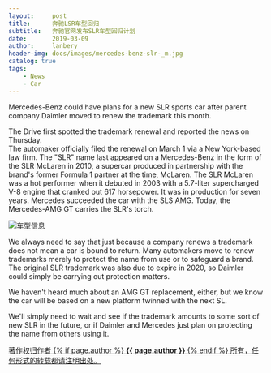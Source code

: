 ```yaml
---
layout:     post
title:      奔驰LSR车型回归
subtitle:   奔驰官网发布SLR车型回归计划
date:       2019-03-09
author:     lanbery
header-img: docs/images/mercedes-benz-slr-_m.jpg
catalog: true
tags:
    - News
    - Car	
---
```


Mercedes-Benz could have plans for a new SLR sports car after parent company Daimler moved to renew the trademark this month.
<p class="section-indent">
The Drive first spotted the trademark renewal and reported the news on Thursday.
<br>
The automaker officially filed the renewal on March 1 via a New York-based law firm. The "SLR" name last appeared on a Mercedes-Benz in the form of the SLR McLaren in 2010, a supercar produced in partnership with the brand's former Formula 1 partner at the time, McLaren. The SLR McLaren was a hot performer when it debuted in 2003 with a 5.7-liter supercharged V-8 engine that cranked out 617 horsepower. It was in production for seven years. Mercedes succeeded the car with the SLS AMG. Today, the Mercedes-AMG GT carries the SLR's torch.
</p>	

![车型信息](https://nbschain.github.io/docs/images/2019/mercedes-benz-slr-mclaren_100694813_h.jpg?raw=true)

<p>
We always need to say that just because a company renews a trademark does not mean a car is bound to return. Many automakers move to renew trademarks merely to protect the name from use or to safeguard a brand. The original SLR trademark was also due to expire in 2020, so Daimler could simply be carrying out protection matters.

We haven't heard much about an AMG GT replacement, either, but we know the car will be based on a new platform twinned with the next SL. 

We'll simply need to wait and see if the trademark amounts to some sort of new SLR in the future, or if Daimler and Mercedes just plan on protecting the name from others using it. 	
</p>

<div class="col-lg-8 col-lg-offset-3 col-md-10 col-md-offset-1">
	<div class="pull-right">
		<a href="https://nbschain.github.io/2019/02/13/2019-03-10-BenzSLRModelWellBack" target="_blank" class="copyright-link">
			著作权归作者
			{% if page.author %}
				<strong>{{ page.author }}</strong>
			{% endif %}
			所有，任何形式的转载都请注明出处。
		</a>
	</div>
</div>


